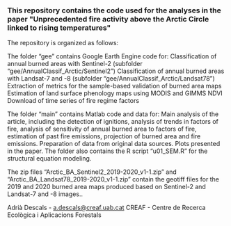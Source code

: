 ### This repository contains the code used for the analyses in the paper "Unprecedented fire activity above the Arctic Circle linked to rising temperatures"

The repository is organized as follows:

The folder “gee” contains Google Earth Engine code for:
Classification of annual burned areas with Sentinel-2 (subfolder “gee/AnnualClassif_Arctic/Sentinel2”) 
Classification of annual burned areas with Landsat-7 and -8 (subfolder “gee/AnnualClassif_Arctic/Landsat78”) 
Extraction of metrics for the sample-based validation of burned area maps
Estimation of land surface phenology maps using MODIS and GIMMS NDVI
Download of time series of fire regime factors

The folder “main” contains Matlab code and data for:
 Main analysis of the article, including the detection of ignitions, analysis of trends in factors of fire, analysis of sensitivity of annual burned area to factors of fire, estimation of past fire emissions, projection of burned area and fire emissions.
Preparation of data from original data sources. 
Plots presented in the paper.
	The folder also contains the R script “u01_SEM.R” for the structural equation modeling. 

The zip files “Arctic_BA_Sentinel2_2019-2020_v1-1.zip” and “Arctic_BA_Landsat78_2019-2020_v1-1.zip” contain the geotiff files for the 2019 and 2020 burned area maps produced based on Sentinel-2 and Landsat-7 and -8 images.. 

Adrià Descals - a.descals@creaf.uab.cat CREAF - Centre de Recerca Ecològica i Aplicacions Forestals
